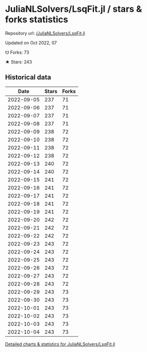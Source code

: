# JuliaNLSolvers/LsqFit.jl / stars & forks statistics

Repository url: [/JuliaNLSolvers/LsqFit.jl](https://github.com/JuliaNLSolvers/LsqFit.jl)

Updated on Oct 2022, 07

☋ Forks: 73

★ Stars: 243

## Historical data
| Date | Stars | Forks |
|------|-------|-------|
| 2022-09-05 | 237 | 71 | 
| 2022-09-06 | 237 | 71 | 
| 2022-09-07 | 237 | 71 | 
| 2022-09-08 | 237 | 71 | 
| 2022-09-09 | 238 | 72 | 
| 2022-09-10 | 238 | 72 | 
| 2022-09-11 | 238 | 72 | 
| 2022-09-12 | 238 | 72 | 
| 2022-09-13 | 240 | 72 | 
| 2022-09-14 | 240 | 72 | 
| 2022-09-15 | 241 | 72 | 
| 2022-09-16 | 241 | 72 | 
| 2022-09-17 | 241 | 72 | 
| 2022-09-18 | 241 | 72 | 
| 2022-09-19 | 241 | 72 | 
| 2022-09-20 | 242 | 72 | 
| 2022-09-21 | 242 | 72 | 
| 2022-09-22 | 242 | 72 | 
| 2022-09-23 | 243 | 72 | 
| 2022-09-24 | 243 | 72 | 
| 2022-09-25 | 243 | 72 | 
| 2022-09-26 | 243 | 72 | 
| 2022-09-27 | 243 | 72 | 
| 2022-09-28 | 243 | 72 | 
| 2022-09-29 | 243 | 73 | 
| 2022-09-30 | 243 | 73 | 
| 2022-10-01 | 243 | 73 | 
| 2022-10-02 | 243 | 73 | 
| 2022-10-03 | 243 | 73 | 
| 2022-10-04 | 243 | 73 | 


[Detailed charts & statistics for JuliaNLSolvers/LsqFit.jl](https://reviewgithub.com/rep/JuliaNLSolvers/LsqFit.jl)
